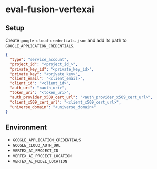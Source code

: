 # eval-fusion-vertexai

## Setup
Create `google-cloud-credentials.json` and add its path to `GOOGLE_APPLICATION_CREDENTIALS`.
```json
{
  "type": "service_account",
  "project_id": "<project_id_>",
  "private_key_id": "<private_key_id>",
  "private_key": "<private_key>",
  "client_email": "<client_email>",
  "client_id": "<client_id>",
  "auth_uri": "<auth_uri>",
  "token_uri": "<token_uri>",
  "auth_provider_x509_cert_url": "<auth_provider_x509_cert_url>",
  "client_x509_cert_url": "<client_x509_cert_url>",
  "universe_domain": "<universe_domain>"
}
```


## Environment
- `GOOGLE_APPLICATION_CREDENTIALS`
- `GOOGLE_CLOUD_AUTH_URL`
- `VERTEX_AI_PROJECT_ID`
- `VERTEX_AI_PROJECT_LOCATION`
- `VERTEX_AI_MODEL_LOCATION`